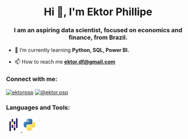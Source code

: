 <h1 align="center">Hi 👋, I'm Ektor Phillipe</h1>
<h3 align="center">I am an aspiring data scientist, focused on economics and finance, from Brazil.</h3>

- 🌱 I’m currently learning **Python, SQL, Power BI.**

- 📫 How to reach me **ektor.df@gmail.com**

<h3 align="left">Connect with me:</h3>
<p align="left">
<a href="https://linkedin.com/in/ektorpsp" target="blank"><img align="center" src="https://raw.githubusercontent.com/rahuldkjain/github-profile-readme-generator/master/src/images/icons/Social/linked-in-alt.svg" alt="ektorpsp" height="30" width="40" /></a>
<a href="https://medium.com/@ektor.psp" target="blank"><img align="center" src="https://raw.githubusercontent.com/rahuldkjain/github-profile-readme-generator/master/src/images/icons/Social/medium.svg" alt="@ektor.psp" height="30" width="40" /></a>
</p>

<h3 align="left">Languages and Tools:</h3>
<p align="left"> <a href="https://pandas.pydata.org/" target="_blank" rel="noreferrer"> <img src="https://raw.githubusercontent.com/devicons/devicon/2ae2a900d2f041da66e950e4d48052658d850630/icons/pandas/pandas-original.svg" alt="pandas" width="40" height="40"/> </a> <a href="https://www.python.org" target="_blank" rel="noreferrer"> <img src="https://raw.githubusercontent.com/devicons/devicon/master/icons/python/python-original.svg" alt="python" width="40" height="40"/> </a> </p>
